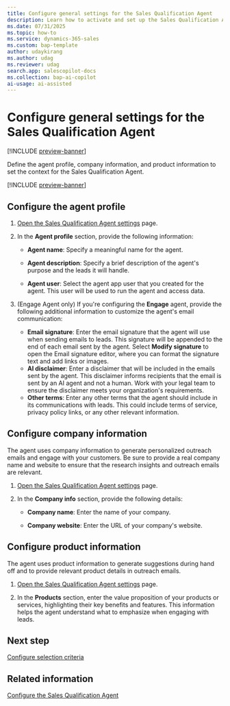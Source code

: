```yaml
---
title: Configure general settings for the Sales Qualification Agent
description: Learn how to activate and set up the Sales Qualification Agent in Dynamics 365 Sales to help your sellers use AI for effective lead qualification.
ms.date: 07/31/2025
ms.topic: how-to
ms.service: dynamics-365-sales
ms.custom: bap-template
author: udaykirang
ms.author: udag
ms.reviewer: udag
search.app: salescopilot-docs
ms.collection: bap-ai-copilot
ai-usage: ai-assisted
---
```


# Configure general settings for the Sales Qualification Agent

[!INCLUDE [preview-banner](~/../shared-content/shared/preview-includes/preview-banner.md)]

Define the agent profile, company information, and product information to set the context for the Sales Qualification Agent.

[!INCLUDE [preview-banner](~/../shared-content/shared/preview-includes/preview-note-d365.md)]

## Configure the agent profile

1. [Open the Sales Qualification Agent settings](open-sales-qualification-agent-settings.md) page.

1. In the **Agent profile** section, provide the following information:
   - **Agent name**: Specify a meaningful name for the agent. 

   - **Agent description**: Specify a brief description of the agent's purpose and the leads it will handle.
   - **Agent user**: Select the agent app user that you created for the agent. This user will be used to run the agent and access data.

1. (Engage Agent only) If you're configuring the **Engage** agent, provide the following additional information to customize the agent's email communication:
   - **Email signature**: Enter the email signature that the agent will use when sending emails to leads. This signature will be appended to the end of each email sent by the agent. Select **Modify signature** to open the Email signature editor, where you can format the signature text and add links or images.
   - **AI disclaimer**: Enter a disclaimer that will be included in the emails sent by the agent. This disclaimer informs recipients that the email is sent by an AI agent and not a human. Work with your legal team to ensure the disclaimer meets your organization's requirements.
   - **Other terms**: Enter any other terms that the agent should include in its communications with leads. This could include terms of service, privacy policy links, or any other relevant information.


## Configure company information

The agent uses company information to generate personalized outreach emails and engage with your customers. Be sure to provide a real company name and website to ensure that the research insights and outreach emails are relevant.

1. [Open the Sales Qualification Agent settings](open-sales-qualification-agent-settings.md) page.

1. In the **Company info** section, provide the following details:

   - **Company name**: Enter the name of your company.

   - **Company website**: Enter the URL of your company's website.

## Configure product information

The agent uses product information to generate suggestions during hand off and to provide relevant product details in outreach emails. 

1. [Open the Sales Qualification Agent settings](open-sales-qualification-agent-settings.md) page.

1. In the **Products** section, enter the value proposition of your products or services, highlighting their key benefits and features. This information helps the agent understand what to emphasize when engaging with leads.  


## Next step

[Configure selection criteria](configure-sqa-selection-criteria.md)

## Related information

[Configure the Sales Qualification Agent](configure-sales-qualification-agent.md)